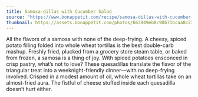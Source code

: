 ```yaml
---
title: Samosa-dillas with Cucumber Salad
source: "https://www.bonappetit.com/recipe/samosa-dillas-with-cucumber-salad"
thumbnail: https://assets.bonappetit.com/photos/663949eb8c98b71bcaa8c235/1:1/w_2240,c_limit/BA-DIS_Samosadilla_WEB.jpg
---
```


All the flavors of a samosa with none of the deep-frying. A cheesy, spiced potato filling folded into whole wheat tortillas is the best double-carb mashup. Freshly fried, plucked from a grocery store steam table, or baked from frozen, a samosa is a thing of joy. With spiced potatoes ensconced in crisp pastry, what’s not to love? These quesadillas translate the flavor of the triangular treat into a weeknight-friendly dinner—with no deep-frying involved. Crisped in a modest amount of oil, whole wheat tortillas take on an almost-fried aura. The fistful of cheese stuffed inside each quesadilla doesn’t hurt either.

